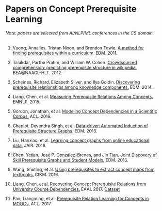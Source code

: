 # Papers on Concept Prerequisite Learning
###### Note: papers are selected from AI/NLP/ML conferences in the CS domain.

1. Vuong, Annalies, Tristan Nixon, and Brendon Towle. [A method for finding prerequisites within a curriculum.](http://educationaldatamining.org/EDM2011/wp-content/uploads/proc/edm2011_paper8_short_Vuong.pdf) EDM. 2011.

1. Talukdar, Partha Pratim, and William W. Cohen. [Crowdsourced comprehension: predicting prerequisite structure in wikipedia.](https://pdfs.semanticscholar.org/a535/57c7611e66d61054acf163a9d8d4ba161c51.pdf) BEA<span>@</span>NAACL-HLT. 2012.

1. Scheines, Richard, Elizabeth Silver, and Ilya Goldin. [Discovering prerequisite relationships among knowledge components.](http://www.contrib.andrew.cmu.edu/~esilver1/ScheinesSilverGoldin-EDM2014.pdf) EDM. 2014.

1. Liang, Chen, et al. [Measuring Prerequisite Relations Among Concepts.](http://www.personal.psu.edu/cul226/files/emnlp15_prerequisite.pdf) EMNLP. 2015.

1. Gordon, Jonathan, et al. [Modeling Concept Dependencies in a Scientific Corpus.](https://www.isi.edu/~linhong/Papers/ACL16.pdf) ACL. 2016.

1. Chaplot, Devendra Singh, et al. [Data-driven Automated Induction of Prerequisite Structure Graphs.](http://nyc.lti.cs.cmu.edu/yiming/Publications/chaplot-edm16.pdf) EDM. 2016.

1. Liu, Hanxiao, et al. [Learning concept graphs from online educational data.](http://www.jair.org/media/5002/live-5002-9271-jair.pdf) JAIR. 2016.

1. Chen, Yetian, José P. González-Brenes, and Jin Tian. [Joint Discovery of Skill Prerequisite Graphs and Student Models.](https://pdfs.semanticscholar.org/cd5f/3734b8ebe7d36e33a95749aee5381eb31fd7.pdf) EDM. 2016.

1. Wang, Shuting, et al. [Using prerequisites to extract concept maps from textbooks.](http://www.personal.psu.edu/cul226/files/cikm16_concept.pdf) CIKM. 2016.	

1. Liang, Chen, et al. [Recovering Concept Prerequisite Relations from University Course Dependencies.](http://www.personal.psu.edu/cul226/files/eaai2017_cpr-recover.pdf) EAAI. 2017. [Dataset](https://github.com/harrylclc/eaai17-cpr-recover)

1. Pan, Liangming, et al. [Prerequisite Relation Learning for Concepts in MOOCs.](http://www.aclweb.org/anthology/P17-1133) ACL. 2017.
